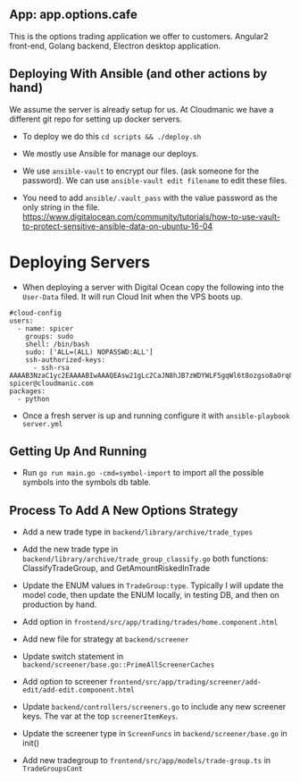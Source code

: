 ## App: app.options.cafe

This is the options trading application we offer to customers. Angular2 front-end, Golang backend, Electron desktop application. 

## Deploying With Ansible (and other actions by hand)

We assume the server is already setup for us. At Cloudmanic we have a different git repo for setting up docker servers.

* To deploy we do this ```cd scripts && ./deploy.sh```

* We mostly use Ansible for manage our deploys.

* We use ```ansible-vault``` to encrypt our files. (ask someone for the password). We can use ```ansible-vault edit filename``` to edit these files. 

* You need to add ```ansible/.vault_pass``` with the value password as the only string in the file. https://www.digitalocean.com/community/tutorials/how-to-use-vault-to-protect-sensitive-ansible-data-on-ubuntu-16-04

# Deploying Servers

* When deploying a server with Digital Ocean copy the following into the `User-Data` filed. It will run Cloud Init when the VPS boots up.

```
#cloud-config
users:
  - name: spicer
    groups: sudo
    shell: /bin/bash
    sudo: ['ALL=(ALL) NOPASSWD:ALL']
    ssh-authorized-keys:
      - ssh-rsa AAAAB3NzaC1yc2EAAAABIwAAAQEAsw21gLc2CaJN8hJB7zWDYWLF5gqWl6t8ozgso8aOrq8rz7P8ji3MwvHEelEe6UMNg4CxWTGYIWvFptlfCRvy9d94RBy9AAdb4pEBmSOyxPf8sJ+xD+V3TFJfmMOAm4049cBLN9b7+PRkUjl4jC3zTch5tQ+5lG7v04tWwzCaSCSD2HNuw2qKK3FpaLA6EIw+ieueBkgNgRnwMvgVO8nmyOkR5b3WUoL4vow3heNHV00V4M0yhBHLHDIFkXMgMztpLm3Dki1ZplUF0EyPH5llj5a4n2RMR5c7B1wAiXuUPO0oQTw9ItS5SZl9zKu9ZuIvqeXWsz/0NqRdEMIKqvxIZQ== spicer@cloudmanic.com
packages:
  - python
```

* Once a fresh server is up and running configure it with `ansible-playbook server.yml`



## Getting Up And Running

* Run `go run main.go -cmd=symbol-import` to import all the possible symbols into the symbols db table.


## Process To Add A New Options Strategy 

* Add a new trade type in `backend/library/archive/trade_types`

* Add the new trade type in `backend/library/archive/trade_group_classify.go` both functions: ClassifyTradeGroup, and GetAmountRiskedInTrade

* Update the ENUM values in `TradeGroup:type`. Typically I will update the model code, then update the ENUM locally, in testing DB, and then on production by hand.

* Add option in `frontend/src/app/trading/trades/home.component.html` 

* Add new file for strategy at `backend/screener`

* Update switch statement in `backend/screener/base.go::PrimeAllScreenerCaches` 

* Add option to screener `frontend/src/app/trading/screener/add-edit/add-edit.component.html`

* Update `backend/controllers/screeners.go` to include any new screener keys. The var at the top `screenerItemKeys`.

* Update the screener type in `ScreenFuncs` in `backend/screener/base.go` in init()

* Add new tradegroup to `frontend/src/app/models/trade-group.ts` in `TradeGroupsCont`

